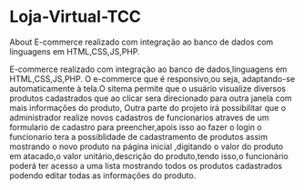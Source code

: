 # Loja-Virtual-TCC
 About E-commerce realizado com integração ao banco de dados com linguagens em HTML,CSS,JS,PHP.

 E-commerce realizado com integração ao banco de dados,linguagens em HTML,CSS,JS,PHP. O e-commerce que é responsivo,ou seja, adaptando-se automaticamente à tela.O sitema permite que o usuário visualize diversos produtos cadastrados que ao clicar sera direcionado para outra janela com mais informações do produto, Outra parte do projeto irá possibilitar que o administrador realize novos cadastros de funcionarios atraves de um formulario de cadastro para preencher,apois isso ao fazer o login o funcionario tera a possiblidade de cadastramento de produtos assim mostrando o novo produto na página inicial ,digitando o valor do produto em atacado,o valor unitário,descrição do produto,tendo isso,o funcionário poderá ter acesso a uma lista mostrando todos os produtos cadastrados podendo editar todas as informações do produto.
